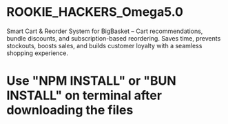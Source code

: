 # ROOKIE_HACKERS_Omega5.0
Smart Cart &amp; Reorder System for BigBasket – Cart recommendations, bundle discounts, and subscription-based reordering. Saves time, prevents stockouts, boosts sales, and builds customer loyalty with a seamless shopping experience.
# Use "NPM INSTALL" or "BUN INSTALL" on terminal after downloading the files
